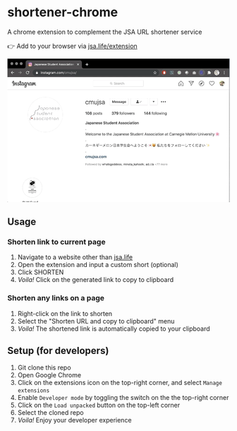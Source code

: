 # shortener-chrome
A chrome extension to complement the JSA URL shortener service

👉  Add to your browser via <a href="http://jsa.life/extension" target="_blank">jsa.life/extension</a>

![sample gif](sample.gif)

## Usage

### Shorten link to current page

1. Navigate to a website other than [jsa.life](http://jsa.life)
1. Open the extension and input a custom short (optional)
1. Click SHORTEN
1. _Voila!_ Click on the generated link to copy to clipboard

### Shorten any links on a page

1. Right-click on the link to shorten
1. Select the "Shorten URL and copy to clipboard" menu
1. _Voila!_ The shortened link is automatically copied to your clipboard

## Setup (for developers)

1. Git clone this repo
1. Open Google Chrome
1. Click on the extensions icon on the top-right corner, and select `Manage extensions`
1. Enable `Developer mode` by toggling the switch on the the top-right corner
1. Click on the `Load unpacked` button on the top-left corner
1. Select the cloned repo
1. _Voila!_ Enjoy your developer experience
